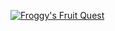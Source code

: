 [![Froggy's Fruit Quest](https://github.com/ahadanwar5/Froggy-s-Fruit-Quest/assets/119756073/0c62d15e-e955-4b01-9255-3fcdcc734559)](https://ahadanwar5.itch.io/froggys-fruit-quest)
